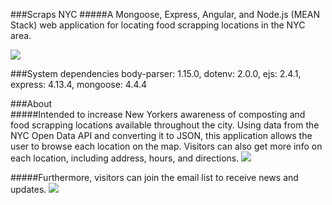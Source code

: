 ###Scraps NYC
#####A Mongoose, Express, Angular, and Node.js (MEAN Stack) web application for locating food scrapping locations in the NYC area.

![](https://media.giphy.com/media/QEYkqeoc7iQo/giphy.gif)

###System dependencies
body-parser: 1.15.0,
dotenv: 2.0.0,
ejs: 2.4.1,
express: 4.13.4,
mongoose: 4.4.4


###About   
#####Intended to increase New Yorkers awareness of composting and food scrapping locations available throughout the city. Using data from the NYC Open Data API and converting it to JSON, this application allows the user to browse each location on the map. Visitors can also get more info on each location, including address, hours, and directions.
![](https://media.giphy.com/media/ctNEOCMlOq2lO/giphy.gif)


#####Furthermore, visitors can join the email list to receive news and updates.
![](https://media.giphy.com/media/f5H8YWjitXvNK/giphy.gif)

